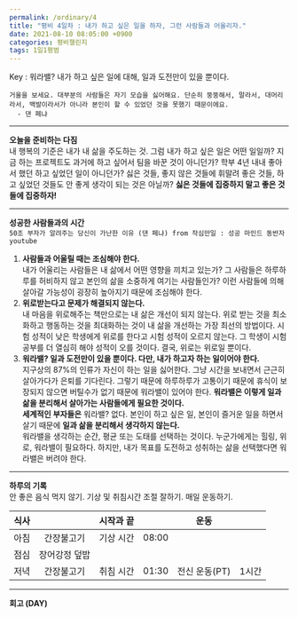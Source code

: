 ```yaml
---
permalink: /ordinary/4
title: "평비 4일차 : 내가 하고 싶은 일을 하자, 그런 사람들과 어울리자."
date: 2021-08-10 08:05:00 +0900
categories: 평비챌린지
tags: 1일1평범
---  
```

Key : 워라밸? 내가 하고 싶은 일에 대해, 일과 도전만이 있을 뿐이다.
```
거울을 보세요. 대부분의 사람들은 자기 모습을 싫어해요. 단순히 뚱뚱해서, 말라서, 대머리라서, 백발이라서가 아니라 본인이 할 수 있었던 것을 못했기 때문이에요.
  - 댄 페냐
```

---
**오늘을 준비하는 다짐**  
내 행복의 기준은 내가 내 삶을 주도하는 것. 그럼 내가 하고 싶은 일은 어떤 일일까? 지금 하는 프로젝트도 과거에 하고 싶어서 팀을 바꾼 것이 아니던가? 학부 4년 내내 좋아서 했던 하고 싶었던 일이 아니던가? 싫은 것들, 좋지 않은 것들에 휘말려 좋은 것들, 하고 싶었던 것들도 안 좋게 생각이 되는 것은 아닐까? **싫은 것들에 집중하지 말고 좋은 것들에 집중하자!**

---
**성공한 사람들과의 시간**  
`50조 부자가 알려주는 당신이 가난한 이유 (댄 페냐) from 작심만일 : 성공 마인드 동반자 youtube`  
1. **사람들과 어울릴 때는 조심해야 한다.**  
  내가 어울리는 사람들은 내 삶에서 어떤 영향을 끼치고 있는가? 그 사람들은 하루하루를 허비하지 않고 본인의 삶을 소중하게 여기는 사람들인가? 이런 사람들에 의해 살아갈 가능성이 굉장히 높아지기 때문에 조심해야 한다.
2. **위로받는다고 문제가 해결되지 않는다.**  
  내 마음을 위로해주는 책만으로는 내 삶은 개선이 되지 않는다. 위로 받는 것을 최소화하고 행동하는 것을 최대화하는 것이 내 삶을 개선하는 가장 최선의 방법이다. 시험 성적이 낮은 학생에게 위로를 한다고 시험 성적이 오르지 않는다. 그 학생이 시험 공부를 더 열심히 해야 성적이 오를 것이다. 결국, 위로는 위로일 뿐이다.
3. **워라밸? 일과 도전만이 있을 뿐이다. 다만, 내가 하고자 하는 일이어야 한다.**  
  지구상의 87%의 인류가 자신이 하는 일을 싫어한다. 그냥 시간을 보내면서 근근히 살아가다가 은퇴를 기다린다. 그렇기 때문에 하루하루가 고통이기 때문에 휴식이 보장되지 않으면 버틸수가 없기 때문에 워라밸이 있어야 한다. **워라밸은 이렇게 일과 삶을 분리해서 살아가는 사람들에게 필요한 것이다.**  
  **세계적인 부자들은** 워라밸? 없다. 본인이 하고 싶은 일, 본인이 즐거운 일을 하면서 살기 때문에 **일과 삶을 분리해서 생각하지 않는다.**  
  워라밸을 생각하는 순간, 평균 또는 도태를 선택하는 것이다. 누군가에게는 힐링, 위로, 워라밸이 필요하다. 하지만, 내가 목표를 도전하고 성취하는 삶을 선택했다면 워라밸은 버려야 한다.

---
**하루의 기록**  
안 좋은 음식 먹지 않기. 기상 및 취침시간 조절 잘하기. 매일 운동하기.  

| 식사 |  | 시작과 끝 |  | 운동 |  |
|:----:|:----:|:----:|:----:|:----:|:----:|
| 아침 | 간장불고기 | 기상 시간 | 08:00 |  |  |
| 점심 | 장어강정 덮밥 |  |  |  |  |
| 저녁 | 간장불고기 | 취침 시간 | 01:30 | 전신 운동(PT) | 1시간 |

---
**회고 (DAY)**  
